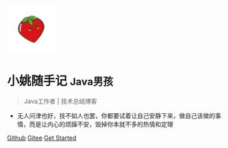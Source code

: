 ![logo](icon.png)

# 小姚随手记 <small>Java男孩</small>

<!-- > 小姚编程笔记 -->

> Java工作者 | 技术总结博客 
- 无人问津也好，技不如人也罢，你都要试着让自己安静下来，做自己该做的事情，而是让内心的烦躁不安，毁掉你本就不多的热情和定理

[Github](https://github.com/JavaBoyz)
[Gitee](https://gitee.com/zhongyizzz)
[Get Started](README.md)

